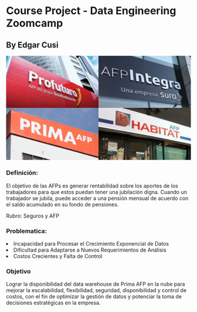 # Course Project - Data Engineering Zoomcamp
## By Edgar Cusi

<p align="center">
    <img src="images/afp.png">
</p>

### Definición:
El objetivo de las AFPs es generar rentabilidad sobre los aportes de los trabajadores para que estos puedan tener una jubilación digna. Cuando un trabajador se jubila, puede acceder a una pensión mensual de acuerdo con el saldo acumulado en su fondo de pensiones.

Rubro: Seguros y AFP

### Problematica:
<li>Incapacidad para Procesar el Crecimiento Exponencial de Datos</li>
<li>Dificultad para Adaptarse a Nuevos Requerimientos de Análisis</li>
<li>Costos Crecientes y Falta de Control</li>


### Objetivo
Lograr la disponibilidad del data warehouse de Prima AFP en la nube para mejorar la escalabilidad, flexibilidad, seguridad, disponibilidad y control de costos, con el fin de optimizar la gestión de datos y potenciar la toma de decisiones estratégicas en la empresa.


